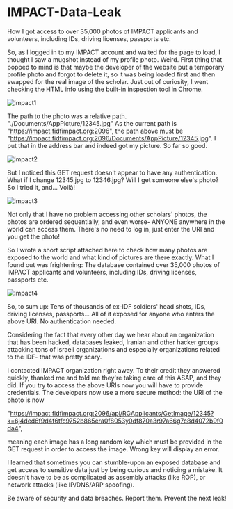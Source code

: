 # IMPACT-Data-Leak 
How I got access to over 35,000 photos of IMPACT applicants and volunteers, including IDs, driving licenses, passports etc.

So, as I logged in to my IMPACT account and waited for the page to load, I thought I saw a mugshot instead of my profile photo. Weird.
First thing that popped to mind is that maybe the developer of the website put a temporary profile photo and forgot to delete it, so it was being loaded first and then swapped for the real image of the scholar.
Just out of curiosity, I went checking the HTML info using the built-in inspection tool in Chrome.

![impact1](https://user-images.githubusercontent.com/45766976/113693413-408c3e80-96d7-11eb-8dbe-35a4b9bfa80e.png)

The path to the photo was a relative path. "./Documents/AppPicture/12345.jpg"
As the current path is "https://impact.fidfimpact.org:2096", the path above must be "https://impact.fidfimpact.org:2096/Documents/AppPicture/12345.jpg".
I put that in the address bar and indeed got my picture. So far so good.

![impact2](https://user-images.githubusercontent.com/45766976/113695760-e93b9d80-96d9-11eb-8312-fe4fd7804552.png)

But I noticed this GET request doesn't appear to have any authentication. What if I change 12345.jpg to 12346.jpg? Will I get someone else's photo?
So I tried it, and... Voilà!

![impact3](https://user-images.githubusercontent.com/45766976/113698351-0d4cae00-96dd-11eb-927d-e238eb7fe648.png)

Not only that I have no problem accessing other scholars' photos, the photos are ordered sequentially, and even worse- ANYONE anywhere in the world can access them. There's no need to log in, just enter the URI and you get the photo!

So I wrote a short script attached here to check how many photos are exposed to the world and what kind of pictures are there exactly.
What I found out was frightening:
The database contained over 35,000 photos of IMPACT applicants and volunteers, including IDs, driving licenses, passports etc.

![impact4](https://user-images.githubusercontent.com/45766976/113699306-0c684c00-96de-11eb-98e9-042b7cf6f25c.png)

So, to sum up: Tens of thousands of ex-IDF soldiers' head shots, IDs, driving licenses, passports... All of it exposed for anyone who enters the above URI. No authentication needed.

Considering the fact that every other day we hear about an organization that has been hacked, databases leaked, Iranian and other hacker groups attacking tons of Israeli organizations and especially organizations related to the IDF- that was pretty scary.

I contacted IMPACT organization right away. To their credit they answered quickly, thanked me and told me they're taking care of this ASAP, and they did.
If you try to access the above URIs now you will have to provide credentials.
The developers now use a more secure method: the URI of the photo is now

"https://impact.fidfimpact.org:2096/api/RGApplicants/GetImage/12345?k=6j4ded6f9d4f6tfc9752b865era0f8053y0df870a3r97a66g7c8d4072b9f0da4",

meaning each image has a long random key which must be provided in the GET request in order to access the image. Wrong key will display an error.

I learned that sometimes you can stumble-upon an exposed database and get access to sensitive data just by being curious and noticing a mistake. It doesn't have to be as complicated as assembly attacks (like ROP), or network attacks (like IP/DNS/ARP spoofing). 

Be aware of security and data breaches. Report them. Prevent the next leak!










